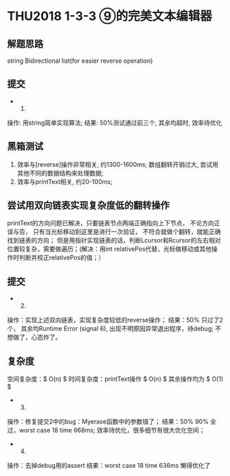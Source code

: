 # THU2018 1-3-3 ⑨的完美文本编辑器

## 解题思路
string
Bidirectional list(for easier reverse operation)

## 提交
- 1.
操作: 用string简单实现算法;
结果: 50%测试通过前三个, 其余均超时, 效率待优化

## 黑箱测试
1. 效率与[reverse]操作非常相关, 约1300-1600ms; 数组翻转开销过大, 尝试用其他不同的数据结构来处理数据;
2. 效率与printText相关, 约20-100ms;

## 尝试用双向链表实现复杂度低的翻转操作
   printText的方向问题已解决，只要链表节点两端正确指向上下节点， 不论方向正误与否， 只有当光标移动到这里是进行一次验证， 不符合就做个翻转，就能正确找到链表的方向；
    但是用指针实现链表的话，判断Lcursor和Rcursor的左右相对位置较复杂，需要做遍历；(解决：用int relativePos代替，光标做移动或其他操作时判断并校正relativePos的值；）

## 提交
- 2.
操作：实现上述双向链表，实现复杂度较低的reverse操作；
结果：50% 只过了2个， 其余均Runtime Error (signal 6), 出现不明原因异常退出程序，待debug;
不想做了，心态炸了。

## 复杂度
空间复杂度：$ O(n) $
时间复杂度：printText操作 $ O(n) $
	   其余操作均为   $ O(1) $

- 3.
操作：修复提交2中的bug：Myerase函数中的参数错了；
结果：50% 90% 全过，worst case 18 time 668ms;
效率待优化，很多细节有很大优化空间；

- 4.
操作：去掉debug用的assert
结果：worst case 18 time 636ms
懒得优化了
